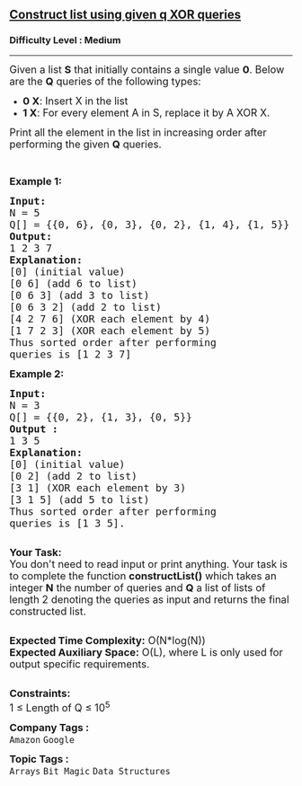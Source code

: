 <h2><a href="https://practice.geeksforgeeks.org/problems/construct-list-using-given-q-xor-queries/1">Construct list using given q XOR queries</a></h2><h3>Difficulty Level : Medium</h3><hr><div class="problems_problem_content__Xm_eO"><p><span style="font-size:18px">Given a list <strong>S</strong> that initially contains a single value <strong>0</strong>. Below are the <strong>Q</strong> queries of the following types:</span></p>

<ul>
	<li><span style="font-size:18px"><strong>0 X</strong>: Insert X in the list</span></li>
	<li><span style="font-size:18px"><strong>1 X</strong>: For every element A in S, replace it by A XOR X.</span></li>
</ul>

<p><span style="font-size:18px">Print all the element in the list in increasing order after performing the given <strong>Q</strong> queries.</span></p>

<p>&nbsp;</p>

<p><span style="font-size:18px"><strong>Example 1:</strong></span></p>

<pre><span style="font-size:18px"><strong>Input:
</strong>N = 5
Q[] = {{0, 6}, {0, 3}, {0, 2}, {1, 4}, {1, 5}}
<strong>Output:
</strong>1 2 3 7
<strong>Explanation:</strong>
[0] (initial value)
[0 6] (add 6 to list)
[0 6 3] (add 3 to list)
[0 6 3 2] (add 2 to list)
[4 2 7 6] (XOR each element by 4)
[1 7 2 3] (XOR each element by 5)
Thus sorted order after performing
queries is [1 2 3 7] </span>
</pre>

<div><span style="font-size:18px"><strong>Example 2:</strong></span></div>

<pre><span style="font-size:18px"><strong>Input:
</strong>N = 3<strong>
</strong>Q[] = {{0, 2}, {1, 3}, {0, 5}}</span> <span style="font-size:18px">
<strong>Output :</strong>
1 3 5</span>
<span style="font-size:18px"><strong>Explanation:</strong>
[0] (initial value)
[0 2] (add 2 to list)
[3 1] (XOR each element by 3)
[3 1 5] (add 5 to list)
Thus sorted order after performing
queries is [1 3 5].</span>
</pre>

<p><br>
<span style="font-size:18px"><strong>Your Task:&nbsp;&nbsp;</strong><br>
You don't need to read input or print anything. Your task is to complete the function <strong>constructList()</strong>&nbsp;which takes an integer <strong>N</strong> the number of queries and <strong>Q</strong> a list of lists of length 2 denoting the queries as input and returns the final constructed list.</span></p>

<p><br>
<span style="font-size:18px"><strong>Expected Time Complexity:</strong> O(N*log(N))<br>
<strong>Expected Auxiliary Space:</strong> O(L), where L is only used for output specific requirements.</span></p>

<p><br>
<span style="font-size:18px"><strong>Constraints:</strong><br>
1 ≤ Length of Q ≤ 10<sup>5</sup></span></p>
</div><p><span style=font-size:18px><strong>Company Tags : </strong><br><code>Amazon</code>&nbsp;<code>Google</code>&nbsp;<br><p><span style=font-size:18px><strong>Topic Tags : </strong><br><code>Arrays</code>&nbsp;<code>Bit Magic</code>&nbsp;<code>Data Structures</code>&nbsp;